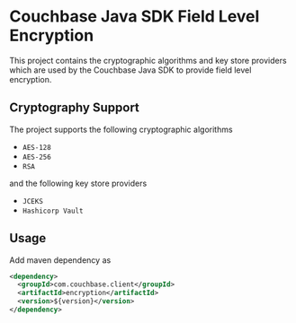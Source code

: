 # Couchbase Java SDK Field Level Encryption #

This project contains the cryptographic algorithms and key store providers which are
used by the Couchbase Java SDK to provide field level encryption.


## Cryptography Support ##

The project supports the following cryptographic algorithms

* `AES-128`
* `AES-256`
* `RSA`

and the following key store providers

* `JCEKS`
* `Hashicorp Vault`

## Usage ##
Add maven dependency as
```xml
<dependency>
  <groupId>com.couchbase.client</groupId>
  <artifactId>encryption</artifactId>
  <version>${version}</version>
</dependency>
```
